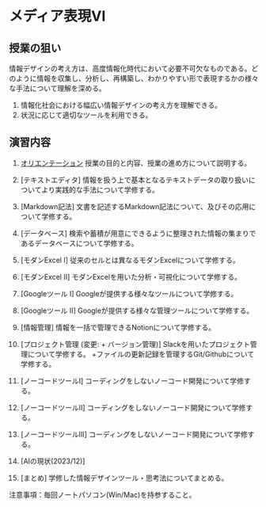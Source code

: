 # メディア表現VI

## 授業の狙い

情報デザインの考え方は、高度情報化時代において必要不可欠なものである。どのように情報を収集し、分析し、再構築し、わかりやすい形で表現するかの様々な手法について理解を深める。

1. 情報化社会における幅広い情報デザインの考え方を理解できる。
2. 状況に応じて適切なツールを利用できる。

## 演習内容

1. [オリエンテーション](./mr6_01.md)
授業の目的と内容、授業の進め方について説明する。

2. [テキストエディタ]
情報を扱う上で基本となるテキストデータの取り扱いについてより実践的な手法について学修する。

3. [Markdown記法]
文書を記述するMarkdown記法について、及びその応用について学修する。

4. [データベース]
検索や蓄積が用意にできるように整理された情報の集まりであるデータベースについて学修する。

5. [モダンExcel I]
従来のセルとは異なるモダンExcelについて学修する。

6. [モダンExcel II]
モダンExcelを用いた分析・可視化について学修する。

7. [Googleツール I]
Googleが提供する様々なツールについて学修する。

8. [Googleツール II]
Googleが提供する様々な管理ツールについて学修する。

9. [情報管理]
情報を一括で管理できるNotionについて学修する。

10. [プロジェクト管理 (変更: + バージョン管理)]
Slackを用いたプロジェクト管理について学修する。
+ファイルの更新記録を管理するGit/Githubについて学修する。

<!--
11. [バージョン管理]~~
~~ファイルの更新記録を管理するGit/Githubについて学修する。~~-->

11. [ノーコードツールI]
コーディングをしないノーコード開発について学修する。

12. [ノーコードツールII]
コーディングをしないノーコード開発について学修する。

13.  [ノーコードツールIII]
コーディングをしないノーコード開発について学修する。

14. [AIの現状(2023/12)]

15. [まとめ]
学修した情報デザインツール・思考法についてまとめる。

注意事項：毎回ノートパソコン(Win/Mac)を持参すること。